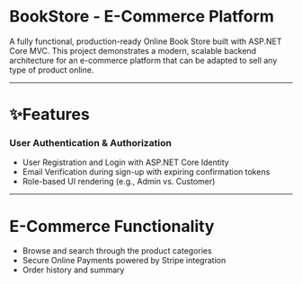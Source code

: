 # BookStore - E-Commerce Platform
A fully functional, production-ready Online Book Store built with ASP.NET Core MVC. This project demonstrates a modern, scalable backend architecture for an e-commerce platform that can be adapted to sell any type of product online.

---

# ✨Features
### User Authentication & Authorization
- User Registration and Login with ASP.NET Core Identity
- Email Verification during sign-up with expiring confirmation tokens
- Role-based UI rendering (e.g., Admin vs. Customer)
---

# E-Commerce Functionality
- Browse and search through the product categories
- Secure Online Payments powered by Stripe integration
- Order history and summary
